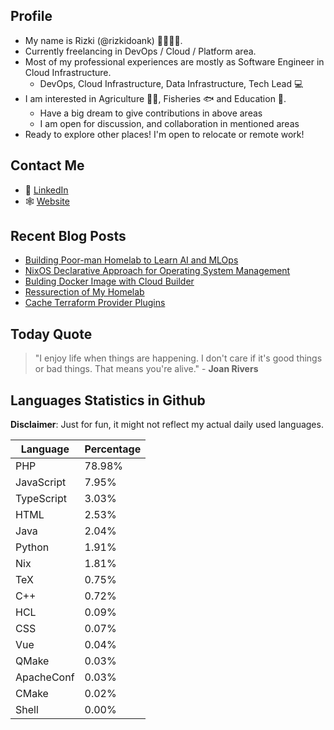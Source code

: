 ## Profile

- My name is Rizki (@rizkidoank) 👨‍👩‍👦‍👦.
- Currently freelancing in DevOps / Cloud / Platform area.
- Most of my professional experiences are mostly as Software Engineer in Cloud Infrastructure.
  - DevOps, Cloud Infrastructure, Data Infrastructure, Tech Lead 💻
- I am interested in Agriculture 👨‍🌾, Fisheries 🐟 and Education 🏫.
  - Have a big dream to give contributions in above areas
  - I am open for discussion, and collaboration in mentioned areas
- Ready to explore other places! I'm open to relocate or remote work!

## Contact Me

- 💼 [LinkedIn](https://www.linkedin.com/in/rizkidoank/)
- 🕸️ [Website](https://www.rizkidoank.com/)

## Recent Blog Posts

<!-- BLOG START -->
- [Building Poor-man Homelab to Learn AI and MLOps](https://rizkidoank.com/2025/09/24/building-poor-man-homelab-to-learn-ai-and-mlops/)
- [NixOS Declarative Approach for Operating System Management](https://rizkidoank.com/2024/12/19/nixos-declarative-approach-for-operating-system-management/)
- [Bulding Docker Image with Cloud Builder](https://rizkidoank.com/2024/09/23/bulding-docker-image-with-cloud-builder/)
- [Ressurection of My Homelab](https://rizkidoank.com/2024/09/20/ressurection-of-my-homelab/)
- [Cache Terraform Provider Plugins](https://rizkidoank.com/2024/02/27/cache-terraform-provider-plugins/)
<!-- BLOG END -->

## Today Quote

<!-- QUOTE START -->
> "I enjoy life when things are happening. I don't care if it's good things or bad things. That means you're alive." - **Joan Rivers**
<!-- QUOTE END -->

## Languages Statistics in Github
**Disclaimer**: Just for fun, it might not reflect my actual daily used languages.

<!-- LANG START -->
|Language|Percentage|
|---|---|
| PHP | 78.98% |
| JavaScript | 7.95% |
| TypeScript | 3.03% |
| HTML | 2.53% |
| Java | 2.04% |
| Python | 1.91% |
| Nix | 1.81% |
| TeX | 0.75% |
| C++ | 0.72% |
| HCL | 0.09% |
| CSS | 0.07% |
| Vue | 0.04% |
| QMake | 0.03% |
| ApacheConf | 0.03% |
| CMake | 0.02% |
| Shell | 0.00% |
<!-- LANG END -->
